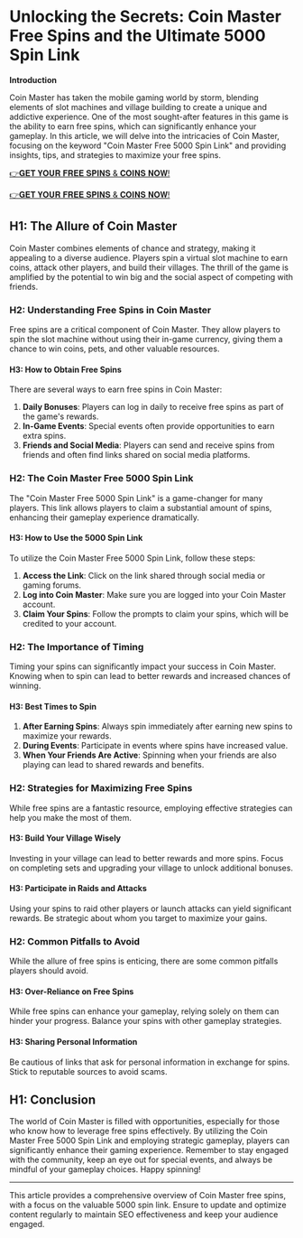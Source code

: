# Unlocking the Secrets: Coin Master Free Spins and the Ultimate 5000 Spin Link

**Introduction**

Coin Master has taken the mobile gaming world by storm, blending elements of slot machines and village building to create a unique and addictive experience. One of the most sought-after features in this game is the ability to earn free spins, which can significantly enhance your gameplay. In this article, we will delve into the intricacies of Coin Master, focusing on the keyword "Coin Master Free 5000 Spin Link" and providing insights, tips, and strategies to maximize your free spins.

[👉𝐆𝐄𝐓 𝐘𝐎𝐔𝐑 𝐅𝐑𝐄𝐄 𝐒𝐏𝐈𝐍𝐒 & 𝐂𝐎𝐈𝐍𝐒 𝐍𝐎𝐖!](http://todaylink.site/Coinspins/)

[👉𝐆𝐄𝐓 𝐘𝐎𝐔𝐑 𝐅𝐑𝐄𝐄 𝐒𝐏𝐈𝐍𝐒 & 𝐂𝐎𝐈𝐍𝐒 𝐍𝐎𝐖!](http://todaylink.site/Coinspins/)

## H1: The Allure of Coin Master

Coin Master combines elements of chance and strategy, making it appealing to a diverse audience. Players spin a virtual slot machine to earn coins, attack other players, and build their villages. The thrill of the game is amplified by the potential to win big and the social aspect of competing with friends.

### H2: Understanding Free Spins in Coin Master

Free spins are a critical component of Coin Master. They allow players to spin the slot machine without using their in-game currency, giving them a chance to win coins, pets, and other valuable resources.

#### H3: How to Obtain Free Spins

There are several ways to earn free spins in Coin Master:

1. **Daily Bonuses**: Players can log in daily to receive free spins as part of the game's rewards.
2. **In-Game Events**: Special events often provide opportunities to earn extra spins.
3. **Friends and Social Media**: Players can send and receive spins from friends and often find links shared on social media platforms.

### H2: The Coin Master Free 5000 Spin Link

The "Coin Master Free 5000 Spin Link" is a game-changer for many players. This link allows players to claim a substantial amount of spins, enhancing their gameplay experience dramatically.

#### H3: How to Use the 5000 Spin Link

To utilize the Coin Master Free 5000 Spin Link, follow these steps:

1. **Access the Link**: Click on the link shared through social media or gaming forums.
2. **Log into Coin Master**: Make sure you are logged into your Coin Master account.
3. **Claim Your Spins**: Follow the prompts to claim your spins, which will be credited to your account.

### H2: The Importance of Timing

Timing your spins can significantly impact your success in Coin Master. Knowing when to spin can lead to better rewards and increased chances of winning.

#### H3: Best Times to Spin

1. **After Earning Spins**: Always spin immediately after earning new spins to maximize your rewards.
2. **During Events**: Participate in events where spins have increased value.
3. **When Your Friends Are Active**: Spinning when your friends are also playing can lead to shared rewards and benefits.

### H2: Strategies for Maximizing Free Spins

While free spins are a fantastic resource, employing effective strategies can help you make the most of them.

#### H3: Build Your Village Wisely

Investing in your village can lead to better rewards and more spins. Focus on completing sets and upgrading your village to unlock additional bonuses.

#### H3: Participate in Raids and Attacks

Using your spins to raid other players or launch attacks can yield significant rewards. Be strategic about whom you target to maximize your gains.

### H2: Common Pitfalls to Avoid

While the allure of free spins is enticing, there are some common pitfalls players should avoid.

#### H3: Over-Reliance on Free Spins

While free spins can enhance your gameplay, relying solely on them can hinder your progress. Balance your spins with other gameplay strategies.

#### H3: Sharing Personal Information

Be cautious of links that ask for personal information in exchange for spins. Stick to reputable sources to avoid scams.

## H1: Conclusion

The world of Coin Master is filled with opportunities, especially for those who know how to leverage free spins effectively. By utilizing the Coin Master Free 5000 Spin Link and employing strategic gameplay, players can significantly enhance their gaming experience. Remember to stay engaged with the community, keep an eye out for special events, and always be mindful of your gameplay choices. Happy spinning!

---

This article provides a comprehensive overview of Coin Master free spins, with a focus on the valuable 5000 spin link. Ensure to update and optimize content regularly to maintain SEO effectiveness and keep your audience engaged.
